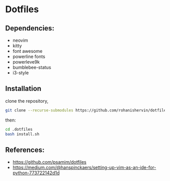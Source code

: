 # Dotfiles

## Dependencies:
 - neovim
 - kitty
 - font awesome 
 - powerline fonts
 - powerleve9k
 - bumblebee-status
 - i3-style

## Installation
clone the repository, 
```bash
git clone --recurse-submodules https://github.com/rohanishervin/dotfiles.git ~/.dotfiles
```


then:

```bash
cd .dotfiles
bash install.sh
```

## References:
 - https://github.com/psamim/dotfiles
 - https://medium.com/@hanspinckaers/setting-up-vim-as-an-ide-for-python-773722142d1d
